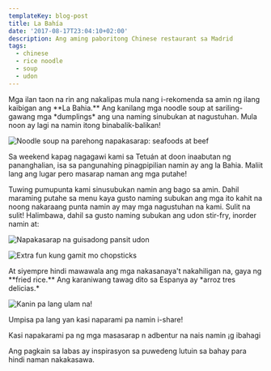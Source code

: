```yaml
---
templateKey: blog-post
title: La Bahía
date: '2017-08-17T23:04:10+02:00'
description: Ang aming paboritong Chinese restaurant sa Madrid
tags:
  - chinese
  - rice noodle
  - soup
  - udon
---
```

Mga ilan taon na rin ang nakalipas mula nang i-rekomenda sa amin ng ilang kaibigan ang \*\*La Bahia.\*\* Ang kanilang mga noodle soup at sariling-gawang mga \*dumplings\* ang una naming sinubukan at nagustuhan. Mula noon ay lagi na namin itong binabalik-balikan!



![Noodle soup na parehong napakasarap: seafoods at beef](/img/la-bahia-noodle-soup-bowls.jpg)

Sa weekend kapag nagagawi kami sa Tetuán at doon inaabutan ng pananghalian, isa sa pangunahing pinagpipilian namin ay ang la Bahia. Maliit lang ang lugar pero masarap naman ang mga putahe!



Tuwing pumupunta kami sinusubukan namin ang bago sa amin. Dahil maraming putahe sa menu kaya gusto naming subukan ang mga ito kahit na noong nakaraang punta namin ay may mga nagustuhan na kami. Sulit na sulit! Halimbawa, dahil sa gusto naming subukan ang udon stir-fry, inorder namin at:

![Napakasarap na guisadong pansit udon](/img/udon-stir-fry.jpg)

![Extra fun kung gamit mo chopsticks](/img/la-bahia-udon-chopsticks.jpg)

At siyempre hindi mawawala ang mga nakasanaya't nakahiligan na, gaya ng \*\*fried rice.\*\* Ang karaniwang tawag dito sa Espanya ay \*arroz tres delicias.\* 

![Kanin pa lang ulam na!](/img/fried-rice.jpg)

Umpisa pa lang yan kasi naparami pa namin i-share!

Kasi napakarami pa ng mga masasarap n adbentur na nais namin ¡g ibahagi

Ang pagkain sa labas ay inspirasyon sa puwedeng lutuin sa bahay para hindi naman nakakasawa.
